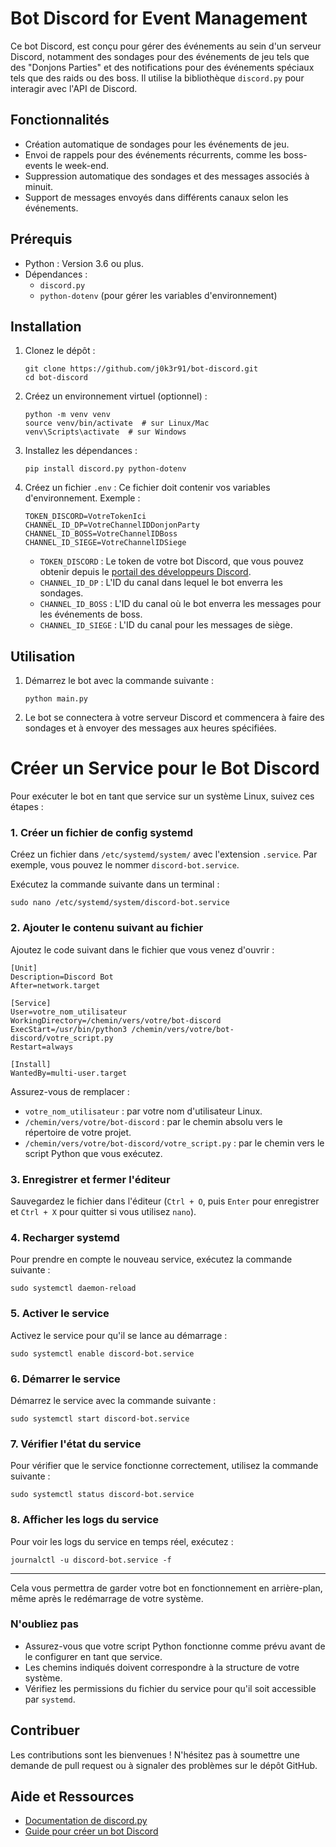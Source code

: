 # Bot Discord for Event Management

Ce bot Discord, est conçu pour gérer des événements au sein d'un serveur Discord, 
notamment des sondages pour des événements de jeu tels que des "Donjons Parties" et des notifications pour des événements spéciaux tels que des raids ou des boss.
Il utilise la bibliothèque `discord.py` pour interagir avec l'API de Discord.

## Fonctionnalités

- Création automatique de sondages pour les événements de jeu.
- Envoi de rappels pour des événements récurrents, comme les boss-events le week-end.
- Suppression automatique des sondages et des messages associés à minuit.
- Support de messages envoyés dans différents canaux selon les événements.

## Prérequis

- Python : Version 3.6 ou plus.
- Dépendances :
  - `discord.py`
  - `python-dotenv` (pour gérer les variables d'environnement)

## Installation

1. Clonez le dépôt :
   ```
   git clone https://github.com/j0k3r91/bot-discord.git
   cd bot-discord
   ```

2. Créez un environnement virtuel (optionnel) :
   ```
   python -m venv venv
   source venv/bin/activate  # sur Linux/Mac
   venv\Scripts\activate  # sur Windows
   ```

3. Installez les dépendances :
   ```
   pip install discord.py python-dotenv
   ```

4. Créez un fichier `.env` :
   Ce fichier doit contenir vos variables d'environnement. Exemple :
   ```
   TOKEN_DISCORD=VotreTokenIci
   CHANNEL_ID_DP=VotreChannelIDDonjonParty
   CHANNEL_ID_BOSS=VotreChannelIDBoss
   CHANNEL_ID_SIEGE=VotreChannelIDSiege
   ```

   - `TOKEN_DISCORD` : Le token de votre bot Discord, que vous pouvez obtenir depuis le [portail des développeurs Discord](https://discord.com/developers/applications).
   - `CHANNEL_ID_DP` : L'ID du canal dans lequel le bot enverra les sondages.
   - `CHANNEL_ID_BOSS` : L'ID du canal où le bot enverra les messages pour les événements de boss.
   - `CHANNEL_ID_SIEGE` : L'ID du canal pour les messages de siège.

## Utilisation

1. Démarrez le bot avec la commande suivante :
   ```
   python main.py
   ```

2. Le bot se connectera à votre serveur Discord et commencera à faire des sondages et à envoyer des messages aux heures spécifiées.


# Créer un Service pour le Bot Discord


Pour exécuter le bot en tant que service sur un système Linux, suivez ces étapes :

### 1. Créer un fichier de config systemd

Créez un fichier dans `/etc/systemd/system/` avec l'extension `.service`. Par exemple, vous pouvez le nommer `discord-bot.service`.

Exécutez la commande suivante dans un terminal :

```
sudo nano /etc/systemd/system/discord-bot.service
```

### 2. Ajouter le contenu suivant au fichier

Ajoutez le code suivant dans le fichier que vous venez d'ouvrir :

```
[Unit]
Description=Discord Bot
After=network.target

[Service]
User=votre_nom_utilisateur
WorkingDirectory=/chemin/vers/votre/bot-discord
ExecStart=/usr/bin/python3 /chemin/vers/votre/bot-discord/votre_script.py
Restart=always

[Install]
WantedBy=multi-user.target
```

Assurez-vous de remplacer :
- `votre_nom_utilisateur` : par votre nom d'utilisateur Linux.
- `/chemin/vers/votre/bot-discord` : par le chemin absolu vers le répertoire de votre projet.
- `/chemin/vers/votre/bot-discord/votre_script.py` : par le chemin vers le script Python que vous exécutez.

### 3. Enregistrer et fermer l'éditeur

Sauvegardez le fichier dans l'éditeur (`Ctrl + O`, puis `Enter` pour enregistrer et `Ctrl + X` pour quitter si vous utilisez `nano`).

### 4. Recharger systemd

Pour prendre en compte le nouveau service, exécutez la commande suivante :

```
sudo systemctl daemon-reload
```

### 5. Activer le service

Activez le service pour qu'il se lance au démarrage :

```
sudo systemctl enable discord-bot.service
```

### 6. Démarrer le service

Démarrez le service avec la commande suivante :

```
sudo systemctl start discord-bot.service
```

### 7. Vérifier l'état du service

Pour vérifier que le service fonctionne correctement, utilisez la commande suivante :

```
sudo systemctl status discord-bot.service
```

### 8. Afficher les logs du service

Pour voir les logs du service en temps réel, exécutez :

```
journalctl -u discord-bot.service -f
```

---

Cela vous permettra de garder votre bot en fonctionnement en arrière-plan, même après le redémarrage de votre système.

### N'oubliez pas

- Assurez-vous que votre script Python fonctionne comme prévu avant de le configurer en tant que service.
- Les chemins indiqués doivent correspondre à la structure de votre système.
- Vérifiez les permissions du fichier du service pour qu'il soit accessible par `systemd`.



## Contribuer

Les contributions sont les bienvenues ! N'hésitez pas à soumettre une demande de pull request ou à signaler des problèmes sur le dépôt GitHub.

## Aide et Ressources

- [Documentation de discord.py](https://discordpy.readthedocs.io/en/stable/)
- [Guide pour créer un bot Discord](https://discord.com/developers/docs/intro)

